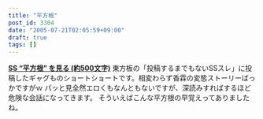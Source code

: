 ```yaml
---
title: "平方根"
post_id: 3304
date: "2005-07-21T02:05:59+09:00"
draft: true
tags: []
---
```



**[SS “平方根” を見る (約500文字)](https://danmaq.com/tag/square)** 東方板の「投稿するまでもないSSスレ」に投稿したギャグものショートショートです。相変わらず香霖の変態ストーリーばっかですがｗ パッと見全然エロくもなんともないですが、深読みすればするほど危険な会話になってきます。 そういえばこんな平方根の早覚えってありましたね。
